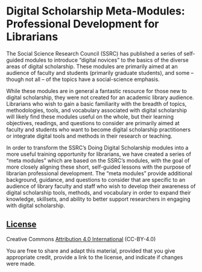 # Digital Scholarship Meta-Modules: Professional Development for Librarians


The Social Science Research Council (SSRC) has published a series of self-guided modules to introduce “digital novices” to the basics of the diverse areas of digital scholarship. These modules are primarily aimed at an audience of faculty and students (primarily graduate students), and some – though not all – of the topics have a social-science emphasis.

While these modules are in general a fantastic resource for those new to digital scholarship, they were not created for an academic library audience. Librarians who wish to gain a basic familiarity with the breadth of topics, methodologies, tools, and vocabulary associated with digital scholarship will likely find these modules useful on the whole, but their learning objectives, readings, and questions to consider are primarily aimed at faculty and students who want to become digital scholarship practitioners or integrate digital tools and methods in their research or teaching. 

In order to transform the SSRC’s Doing Digital Scholarship modules into a more useful training opportunity for librarians, we have created a series of “meta modules” which are based on the SSRC’s modules, with the goal of more closely aligning these short, self-guided lessons with the purpose of librarian professional development. The “meta modules” provide additional background, guidance, and questions to consider that are specific to an audience of library faculty and staff who wish to develop their awareness of digital scholarship tools, methods, and vocabulary in order to expand their knowledge, skillsets, and ability to better support researchers in engaging with digital scholarship.

## [License](https://github.com/rachelstarry/ds_metamodules/blob/master/LICENSE.txt)

Creative Commons [Attribution 4.0 International](https://creativecommons.org/licenses/by/4.0/) (CC-BY-4.0)

You are free to share and adapt this material, provided that you give appropriate credit, provide a link to the license, and indicate if changes were made. 
